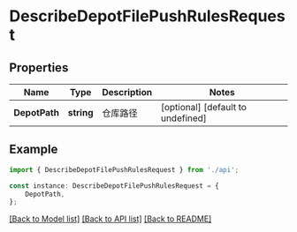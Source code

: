 # DescribeDepotFilePushRulesRequest


## Properties

Name | Type | Description | Notes
------------ | ------------- | ------------- | -------------
**DepotPath** | **string** | 仓库路径 | [optional] [default to undefined]

## Example

```typescript
import { DescribeDepotFilePushRulesRequest } from './api';

const instance: DescribeDepotFilePushRulesRequest = {
    DepotPath,
};
```

[[Back to Model list]](../README.md#documentation-for-models) [[Back to API list]](../README.md#documentation-for-api-endpoints) [[Back to README]](../README.md)

